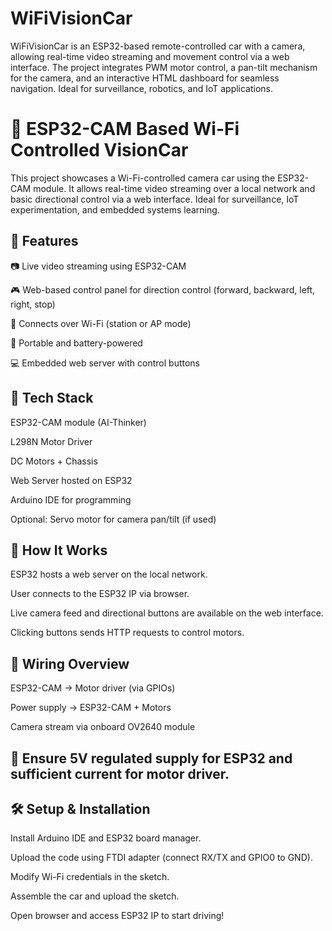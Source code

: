 # WiFiVisionCar
WiFiVisionCar is an ESP32-based remote-controlled car with a camera, allowing real-time video streaming and movement control via a web interface. The project integrates PWM motor control, a pan-tilt mechanism for the camera, and an interactive HTML dashboard for seamless navigation. Ideal for surveillance, robotics, and IoT applications.

# 🚗 ESP32-CAM Based Wi-Fi Controlled VisionCar
This project showcases a Wi-Fi-controlled camera car using the ESP32-CAM module. It allows real-time video streaming over a local network and basic directional control via a web interface. Ideal for surveillance, IoT experimentation, and embedded systems learning.

## 🔧 Features
📷 Live video streaming using ESP32-CAM

🎮 Web-based control panel for direction control (forward, backward, left, right, stop)

📡 Connects over Wi-Fi (station or AP mode)

🔋 Portable and battery-powered

💻 Embedded web server with control buttons

## 🧠 Tech Stack
ESP32-CAM module (AI-Thinker)

L298N Motor Driver

DC Motors + Chassis

Web Server hosted on ESP32

Arduino IDE for programming

Optional: Servo motor for camera pan/tilt (if used)

## 🚀 How It Works
ESP32 hosts a web server on the local network.

User connects to the ESP32 IP via browser.

Live camera feed and directional buttons are available on the web interface.

Clicking buttons sends HTTP requests to control motors.

## 🔌 Wiring Overview
ESP32-CAM -> Motor driver (via GPIOs)

Power supply -> ESP32-CAM + Motors

Camera stream via onboard OV2640 module

## 📌 Ensure 5V regulated supply for ESP32 and sufficient current for motor driver.

## 🛠 Setup & Installation
Install Arduino IDE and ESP32 board manager.

Upload the code using FTDI adapter (connect RX/TX and GPIO0 to GND).

Modify Wi-Fi credentials in the sketch.

Assemble the car and upload the sketch.

Open browser and access ESP32 IP to start driving!
